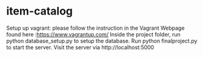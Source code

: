 # item-catalog

Setup up vagrant: please follow the instruction in the Vagrant Webpage found here :https://www.vagrantup.com/
Inside the project folder, run python database_setup.py to setup the database.
Run python finalproject.py to start the server.
Visit the server via http://localhost:5000
